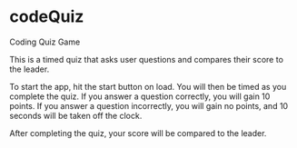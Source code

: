 # codeQuiz
Coding Quiz Game

This is a timed quiz that asks user questions and compares their score to the leader.

To start the app, hit the start button on load. 
You will then be timed as you complete the quiz.
If you answer a question correctly, you will gain 10 points. 
If you answer a question incorrectly, you will gain no points, and 10 seconds will be taken off the clock.

After completing the quiz, your score will be compared to the leader.
